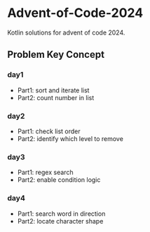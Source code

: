 # Advent-of-Code-2024
Kotlin solutions for advent of code 2024.
## Problem Key Concept
### day1
- Part1: sort and iterate list
- Part2: count number in list
### day2
- Part1: check list order 
- Part2: identify which level to remove
### day3
- Part1: regex search
- Part2: enable condition logic
### day4
- Part1: search word in direction
- Part2: locate character shape 